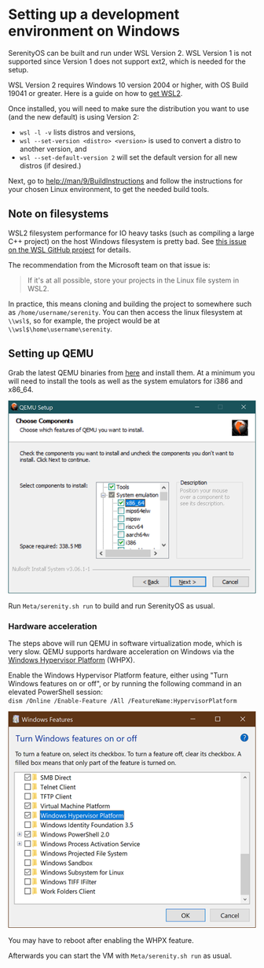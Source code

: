 # Setting up a development environment on Windows

SerenityOS can be built and run under WSL Version 2.
WSL Version 1 is not supported since Version 1 does not support ext2, which is needed for the setup.

WSL Version 2 requires Windows 10 version 2004 or higher, with OS Build 19041 or greater. Here is a guide on how to
[get WSL2](https://docs.microsoft.com/en-us/windows/wsl/install-win10).

Once installed, you will need to make sure the distribution you want to use (and the new default) is using Version 2:
- `wsl -l -v` lists distros and versions,<br/>
- `wsl --set-version <distro> <version>` is used to convert a distro to another version, and<br/>
- `wsl --set-default-version 2` will set the default version for all new distros (if desired.)<br/>

Next, go to [help://man/9/BuildInstructions](https://github.com/SerenityOS/serenity/blob/master/Documentation/help://man/9/BuildInstructions#prerequisites)
and follow the instructions for your chosen Linux environment, to get the needed build tools.

## Note on filesystems

WSL2 filesystem performance for IO heavy tasks (such as compiling a large C++ project) on the host Windows filesystem is
pretty bad. See [this issue on the WSL GitHub project](https://github.com/microsoft/WSL/issues/4197#issuecomment-604592340)
for details.

The recommendation from the Microsoft team on that issue is:

> If it's at all possible, store your projects in the Linux file system in WSL2.

In practice, this means cloning and building the project to somewhere such as `/home/username/serenity`. You can then
access the linux filesystem at `\\wsl$`, so for example, the project would be at `\\wsl$\home\username\serenity`.

## Setting up QEMU

Grab the latest QEMU binaries from [here](https://www.qemu.org/download/#windows) and install them. At a minimum you
will need to install the tools as well as the system emulators for i386 and x86_64.

![QEMU Components](QEMU_Components.png)

Run `Meta/serenity.sh run` to build and run SerenityOS as usual.

### Hardware acceleration

The steps above will run QEMU in software virtualization mode, which is very slow.
QEMU supports hardware acceleration on Windows via the [Windows Hypervisor Platform](https://docs.microsoft.com/en-us/virtualization/api/)
(WHPX).

Enable the Windows Hypervisor Platform feature, either using "Turn Windows features on or off", or by running the
following command in an elevated PowerShell session: \
`dism /Online /Enable-Feature /All /FeatureName:HypervisorPlatform`

![WHPX Windows Feature](WHPX_Feature.png)

You may have to reboot after enabling the WHPX feature.

Afterwards you can start the VM with `Meta/serenity.sh run` as usual.
